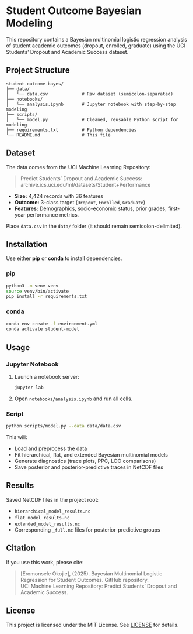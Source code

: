 # Student Outcome Bayesian Modeling

This repository contains a Bayesian multinomial logistic regression analysis of student academic outcomes (dropout, enrolled, graduate) using the UCI Students’ Dropout and Academic Success dataset.

## Project Structure
```
student-outcome-bayes/
├── data/
│   └── data.csv             # Raw dataset (semicolon-separated)
├── notebooks/
│   └── analysis.ipynb       # Jupyter notebook with step-by-step modeling
├── scripts/
│   └── model.py             # Cleaned, reusable Python script for modeling
├── requirements.txt         # Python dependencies
└── README.md                # This file
```

## Dataset
The data comes from the UCI Machine Learning Repository:

> Predict Students’ Dropout and Academic Success: archive.ics.uci.edu/ml/datasets/Student+Performance

- **Size:** 4,424 records with 36 features
- **Outcome:** 3-class target (`Dropout`, `Enrolled`, `Graduate`)
- **Features:** Demographics, socio-economic status, prior grades, first-year performance metrics.

Place `data.csv` in the `data/` folder (it should remain semicolon-delimited).

## Installation

Use either **pip** or **conda** to install dependencies.

### pip

```bash
python3 -m venv venv
source venv/bin/activate
pip install -r requirements.txt
```

### conda

```bash
conda env create -f environment.yml
conda activate student-model
```

## Usage

### Jupyter Notebook

1. Launch a notebook server:
   ```bash
   jupyter lab
   ```
2. Open `notebooks/analysis.ipynb` and run all cells.

### Script

```bash
python scripts/model.py --data data/data.csv
```

This will:
- Load and preprocess the data
- Fit hierarchical, flat, and extended Bayesian multinomial models
- Generate diagnostics (trace plots, PPC, LOO comparisons)
- Save posterior and posterior-predictive traces in NetCDF files


## Results
Saved NetCDF files in the project root:
- `hierarchical_model_results.nc`
- `flat_model_results.nc`
- `extended_model_results.nc`
- Corresponding `_full.nc` files for posterior-predictive groups

## Citation

If you use this work, please cite:

> [Eromonsele Okojie], (2025). Bayesian Multinomial Logistic Regression for Student Outcomes. GitHub repository.  
> UCI Machine Learning Repository: Predict Students’ Dropout and Academic Success.

## License

This project is licensed under the MIT License. See [LICENSE](LICENSE) for details.


